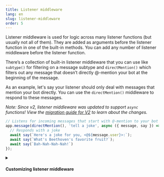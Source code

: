 ```yaml
---
title: Listener middleware
lang: en
slug: listener-middleware
order: 5
---
```


<div class="section-content">
Listener middleware is used for logic across many listener functions (but usually not all of them). They are added as arguments before the listener function in one of the built-in methods. You can add any number of listener middleware before the listener function.

There’s a collection of built-in listener middleware that you can use like `subtype()` for filtering on a message subtype and `directMention()` which filters out any message that doesn’t directly @-mention your bot at the beginning of the message. 

As an example, let's say your listener should only deal with messages that mention your bot directly. You can use the `directMention()` middleware to respond to these messages.

*Note: Since v2, listener middleware was updated to support `async` functions! View the [migration guide for V2](https://slack.dev/bolt/tutorial/migration-v2) to learn about the changes.*
</div>

```javascript
// Listens for incoming messages that start with @-mention to your bot and contain "tell a joke"
app.message(directMention(), 'tell a joke', async ({ message, say }) => {
  // Responds with a joke
  await say(`Here's a joke for you, <@${message.user}>:`);
  await say(`What's Beethoven's favorite fruit?`);
  await say(`Bah-Nah-Nah-Nah!`)
});
```

<details class="secondary-wrapper">
<summary class="section-head" markdown="0">
<h4 class="section-head">Customizing listener middleware</h4>
</summary>

<div class="secondary-content" markdown="0">
Of course, you can write your own middleware for more custom functionality. While writing your own middleware, your function must call `await next()` to pass control to the next middleware, or `throw` to pass an error back up the previously-executed middleware chain.

As an example, let’s say your listener should only deal with messages from humans. You can write a listener middleware that excludes any bot messages.
</div>


```javascript
// Listener middleware that filters out messages with 'bot_message' subtype
async function noBotMessages({ message, next }) {
  if (!message.subtype || message.subtype !== 'bot_message') {
    await next();
  }
}

// The listener only receives messages from humans
app.message(noBotMessages, async ({ message }) => console.log(
  `(MSG) User: ${message.user}
   Message: ${message.text}`
));
```

